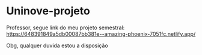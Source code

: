 # Uninove-projeto

Professor, segue link do meu projeto semestral: 
https://648391849a5db00087bb381e--amazing-phoenix-7051fc.netlify.app/

Obg, qualquer duvida estou a disposição
